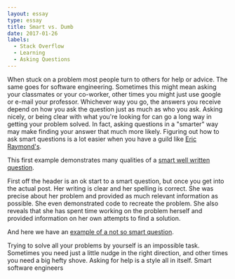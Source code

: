 ```yaml
---
layout: essay
type: essay
title: Smart vs. Dumb
date: 2017-01-26
labels:
  - Stack Overflow
  - Learning
  - Asking Questions
---
```


When stuck on a problem most people turn to others for help or advice. The same goes for software engineering. Sometimes this
might mean asking your classmates or your co-worker, other times you might just use google or e-mail your professor. Whichever way 
you go, the answers you receive depend on how you ask the question just as much as who you ask. Asking nicely, or being clear with 
what you're looking for can go a long way in getting your problem solved. In fact, asking questions in a "smarter" way may make
finding your answer that much more likely. Figuring out how to ask smart questions is a lot easier when you have a guild like
<a href="http://www.catb.org/esr/faqs/smart-questions.html">Eric Raymond's</a>.

This first example demonstrates many qualities of a <a href="http://stackoverflow.com/questions/41883928/php-style-background-image-breaking-my-javascript-in-fun-new-ways">smart well written question</a>. 

First off the header is an ok start to a smart question, but once you get into the actual post. Her writing is clear and her 
spelling is correct. She was precise about her problem and provided as much relevant information as possible. She even demonstrated
code to recreate the problem. She also reveals that she has spent time working on the problem herself and provided information on
her own attempts to find a solution. 

And here we have an <a href="http://stackoverflow.com/questions/41883945/ajax-is-not-working-for-me-can-someone-please-tell-me-what-i-am-doing-wrong">example of a not so smart question</a>.



Trying to solve all your problems by yourself is an impossible task. Sometimes you need just a little nudge in the right direction, and other times you need a big hefty shove. Asking for help is a style all in itself. Smart software engineers  
